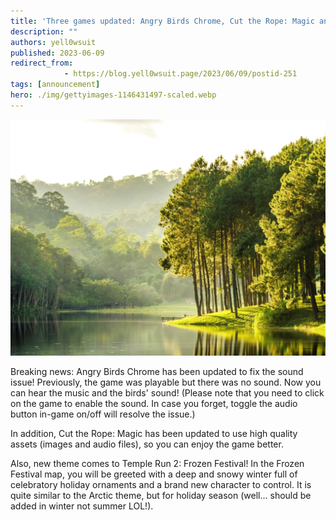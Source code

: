 ```yaml
---
title: 'Three games updated: Angry Birds Chrome, Cut the Rope: Magic and Temple Run 2'
description: ""
authors: yell0wsuit
published: 2023-06-09
redirect_from: 
            - https://blog.yell0wsuit.page/2023/06/09/postid-251
tags: [announcement]
hero: ./img/gettyimages-1146431497-scaled.webp
---
```


![](./img/gettyimages-1146431497-scaled.webp)

Breaking news: Angry Birds Chrome has been updated to fix the sound issue! Previously, the game was playable but there was no sound. Now you can hear the music and the birds' sound! (Please note that you need to click on the game to enable the sound. In case you forget, toggle the audio button in-game on/off will resolve the issue.)

In addition, Cut the Rope: Magic has been updated to use high quality assets (images and audio files), so you can enjoy the game better.

Also, new theme comes to Temple Run 2: Frozen Festival! In the Frozen Festival map, you will be greeted with a deep and snowy winter full of celebratory holiday ornaments and a brand new character to control. It is quite similar to the Arctic theme, but for holiday season (well... should be added in winter not summer LOL!).
